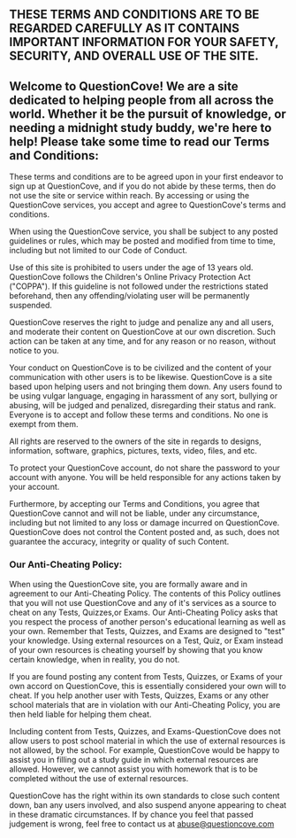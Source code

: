 THESE TERMS AND CONDITIONS ARE TO BE REGARDED CAREFULLY AS IT CONTAINS IMPORTANT INFORMATION FOR YOUR SAFETY, SECURITY, AND OVERALL USE OF THE SITE.
----------------------------------------------------------------------------------------------------------------------------------------------------

Welcome to QuestionCove! We are a site dedicated to helping people from all across the world. Whether it be the pursuit of knowledge, or needing a midnight study buddy, we're here to help! Please take some time to read our Terms and Conditions:
----------------------------------------------------------------------------------------------------------------------------------------------------------------------------------------------------------------------------------------------------

These terms and conditions are to be agreed upon in your first endeavor to sign up at QuestionCove, and if you do not abide by these terms, then do not use the site or service within reach. By accessing or using the QuestionCove services, you accept and agree to QuestionCove's terms and conditions.

When using the QuestionCove service, you shall be subject to any posted guidelines or rules, which may be posted and modified from time to time, including but not limited to our Code of Conduct.

Use of this site is prohibited to users under the age of 13 years old. QuestionCove follows the Children's Online Privacy Protection Act ("COPPA"). If this guideline is not followed under the restrictions stated beforehand, then any offending/violating user will be permanently suspended.

QuestionCove reserves the right to judge and penalize any and all users, and moderate their content on QuestionCove at our own discretion. Such action can be taken at any time, and for any reason or no reason, without notice to you.

Your conduct on QuestionCove is to be civilized and the content of your communication with other users is to be likewise. QuestionCove is a site based upon helping users and not bringing them down. Any users found to be using vulgar language, engaging in harassment of any sort, bullying or abusing, will be judged and penalized, disregarding their status and rank. Everyone is to accept and follow these terms and conditions. No one is exempt from them.

  

All rights are reserved to the owners of the site in regards to designs, information, software, graphics, pictures, texts, video, files, and etc.

To protect your QuestionCove account, do not share the password to your account with anyone. You will be held responsible for any actions taken by your account.

Furthermore, by accepting our Terms and Conditions, you agree that QuestionCove cannot and will not be liable, under any circumstance, including but not limited to any loss or damage incurred on QuestionCove. QuestionCove does not control the Content posted and, as such, does not guarantee the accuracy, integrity or quality of such Content.

  

### Our Anti-Cheating Policy:

When using the QuestionCove site, you are formally aware and in agreement to our Anti-Cheating Policy. The contents of this Policy outlines that you will not use QuestionCove and any of it's services as a source to cheat on any Tests, Quizzes,or Exams. Our Anti-Cheating Policy asks that you respect the process of another person's educational learning as well as your own. Remember that Tests, Quizzes, and Exams are designed to "test" your knowledge. Using external resources on a Test, Quiz, or Exam instead of your own resources is cheating yourself by showing that you know certain knowledge, when in reality, you do not.

If you are found posting any content from Tests, Quizzes, or Exams of your own accord on QuestionCove, this is essentially considered your own will to cheat. If you help another user with Tests, Quizzes, Exams or any other school materials that are in violation with our Anti-Cheating Policy, you are then held liable for helping them cheat.

Including content from Tests, Quizzes, and Exams-QuestionCove does not allow users to post school material in which the use of external resources is not allowed, by the school. For example, QuestionCove would be happy to assist you in filling out a study guide in which external resources are allowed. However, we cannot assist you with homework that is to be completed without the use of external resources.

QuestionCove has the right within its own standards to close such content down, ban any users involved, and also suspend anyone appearing to cheat in these dramatic circumstances. If by chance you feel that passed judgement is wrong, feel free to contact us at abuse@questioncove.com